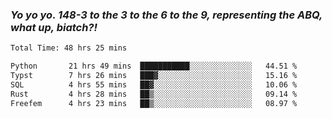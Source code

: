 ### ***Yo yo yo. 148-3 to the 3 to the 6 to the 9, representing the ABQ, what up, biatch?!***

<!--START_SECTION:waka-->

```txt
Total Time: 48 hrs 25 mins

Python       21 hrs 49 mins  ███████████░░░░░░░░░░░░░░   44.51 %
Typst        7 hrs 26 mins   ███▓░░░░░░░░░░░░░░░░░░░░░   15.16 %
SQL          4 hrs 55 mins   ██▓░░░░░░░░░░░░░░░░░░░░░░   10.06 %
Rust         4 hrs 28 mins   ██▒░░░░░░░░░░░░░░░░░░░░░░   09.14 %
Freefem      4 hrs 23 mins   ██▒░░░░░░░░░░░░░░░░░░░░░░   08.97 %
```

<!--END_SECTION:waka-->

<!--
**AJMC2002/AJMC2002** is a ✨ _special_ ✨ repository because its `README.md` (this file) appears on your GitHub profile.

Here are some ideas to get you started:

- 🔭 I’m currently working on ...
- 🌱 I’m currently learning ...
- 👯 I’m looking to collaborate on ...
- 🤔 I’m looking for help with ...
- 💬 Ask me about ...
- 📫 How to reach me: ...
- 😄 Pronouns: ...
- ⚡ Fun fact: ...
-->
